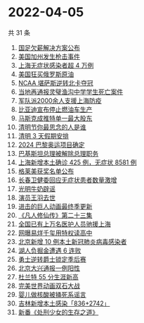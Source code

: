 # 2022-04-05

共 31 条

<!-- BEGIN ZHIHUSEARCH -->
<!-- 最后更新时间 Tue Apr 05 2022 13:09:48 GMT+0800 (China Standard Time) -->
1. [国足欠薪解决方案公布](https://www.zhihu.com/search?q=国足欠薪)
1. [美国加州发生枪击事件](https://www.zhihu.com/search?q=加州枪击)
1. [上海无症状感染者超 4 万例](https://www.zhihu.com/search?q=上海无症状患者)
1. [美国狂买俄罗斯原油](https://www.zhihu.com/search?q=俄罗斯原油)
1. [NCAA 堪萨斯逆转北卡夺冠](https://www.zhihu.com/search?q=NCAA)
1. [当地再通报灵璧渔沟中学学生死亡案件](https://www.zhihu.com/search?q=灵璧)
1. [军队派2000余人支援上海防疫](https://www.zhihu.com/search?q=军队驰援)
1. [比亚迪宣布停止燃油车生产](https://www.zhihu.com/search?q=比亚迪)
1. [马斯克成推特单一最大股东](https://www.zhihu.com/search?q=马斯克)
1. [清明节你最思念的人是谁](https://www.zhihu.com/search?q=清明)
1. [清明 3 天假期安排](https://www.zhihu.com/search?q=清明假期)
1. [2024 巴黎奥运项目确定](https://www.zhihu.com/search?q=巴黎奥运)
1. [巴基斯坦总理被解除总理职务](https://www.zhihu.com/search?q=巴基斯坦)
1. [上海新增本土确诊 425 例，无症状 8581 例](https://www.zhihu.com/search?q=上海新增)
1. [格莱美获奖名单公布](https://www.zhihu.com/search?q=格莱美)
1. [长春卫健委回应无症状患者数量激增](https://www.zhihu.com/search?q=长春卫健委回应)
1. [光明牛奶辟谣](https://www.zhihu.com/search?q=光明牛奶)
1. [演员王羽去世](https://www.zhihu.com/search?q=王羽)
1. [进击的巨人动画最终季更新](https://www.zhihu.com/search?q=进击的巨人)
1. [《凡人修仙传》第二十三集](https://www.zhihu.com/search?q=凡人修仙传)
1. [全国已有上万名医护人员驰援上海](https://www.zhihu.com/search?q=驰援上海)
1. [网曝易烊千玺用特权读高中](https://www.zhihu.com/search?q=易烊千玺特权)
1. [北京新增 10 例本土新冠肺炎病毒感染者](https://www.zhihu.com/search?q=北京疫情)
1. [湖人负掘金遭遇 6 连败](https://www.zhihu.com/search?q=湖人)
1. [勇士逆转爵士锁定季后赛](https://www.zhihu.com/search?q=勇士)
1. [北京大兴通报一例阳性](https://www.zhihu.com/search?q=大兴阳性人员)
1. [杜兰特 55 分生涯新高](https://www.zhihu.com/search?q=杜兰特)
1. [完美世界动画双石大战](https://www.zhihu.com/search?q=完美世界动画)
1. [婴儿做核酸被捅死系谣言](https://www.zhihu.com/search?q=婴儿做核酸被捅死)
1. [吉林新增本土感染「836+2742」](https://www.zhihu.com/search?q=吉林新增)
1. [新番《处刑少女的生存之道》](https://www.zhihu.com/search?q=处刑少女的生存之道)
<!-- END ZHIHUSEARCH -->
